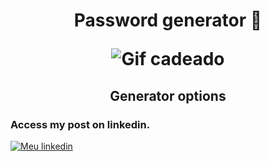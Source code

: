 <h1 align="center">
Password generator 🔐
<p>
<p>

  ![Gif cadeado](https://user-images.githubusercontent.com/106255930/215228246-1d596b71-0837-4167-a02a-8e7d8dbc38ae.gif)
</h1>

<h2 align="center">
Generator options
</h2>

<h3>Access my post on linkedin.</h3>

[![Meu linkedin](https://img.shields.io/badge/LinkedIn-0077B5?style=for-the-badge&logo=linkedin&logoColor=white)](https://www.linkedin.com/feed/update/urn:li:activity:7024170102614802432/)
